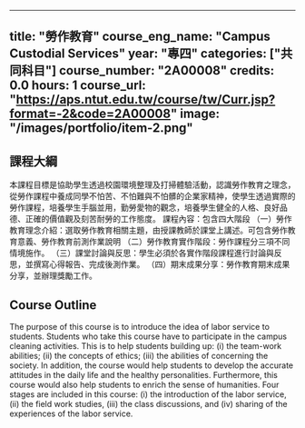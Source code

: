 
---
title: "勞作教育"
course_eng_name: "Campus Custodial Services"
year: "專四"
categories: ["共同科目"]
course_number: "2A00008"
credits: 0.0
hours: 1
course_url: "https://aps.ntut.edu.tw/course/tw/Curr.jsp?format=-2&code=2A00008"
image: "/images/portfolio/item-2.png"
---

## 課程大綱

本課程目標是協助學生透過校園環境整理及打掃體驗活動，認識勞作教育之理念，從勞作課程中養成同學不怕苦、不怕難與不怕髒的企業家精神，使學生透過實際的勞作課程，培養學生手腦並用，勤勞愛物的觀念，培養學生健全的人格、良好品德、正確的價值觀及刻苦耐勞的工作態度。 課程內容：包含四大階段 （一）勞作教育理念介紹：選取勞作教育相關主題，由授課教師於課堂上講述。可包含勞作教育意義、勞作教育前測作業說明 （二）勞作教育實作階段：勞作課程分三項不同情境施作。 （三）課堂討論與反思：學生必須於各實作階段課程進行討論與反思，並撰寫心得報告、完成後測作業。 （四）期末成果分享：勞作教育期末成果分享，並辦理獎勵工作。

## Course Outline

The purpose of this course is to introduce the idea of labor service to students. Students who take this course have to participate in the campus cleaning activities. This is to help students building up: (i) the team-work abilities; (ii) the concepts of ethics; (iii) the abilities of concerning the society. In addition, the course would help students to develop the accurate attitudes in the daily life and the healthy personalities. Furthermore, this course would also help students to enrich the sense of humanities. Four stages are included in this course: (i) the introduction of the labor service, (ii) the field work studies, (iii) the class discussions, and (iv) sharing of the experiences of the labor service.
